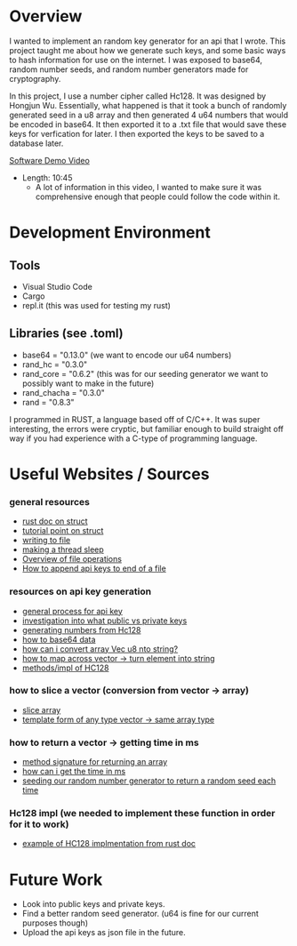 # Overview

I wanted to implement an random key generator for an api that I wrote. 
This project taught me about how we generate such keys, and some basic ways
to hash information for use on the internet. I was exposed to base64,
random number seeds, and random number generators made for cryptography.

In this project, I use a number cipher called Hc128. It was designed by
Hongjun Wu. Essentially, what happened is that it took a bunch of
randomly generated seed in a u8 array and then generated 4 u64 numbers
that would be encoded in base64. It then exported it to a .txt file that
would save these keys for verfication for later. I then exported the
keys to be saved to a database later. 


[Software Demo Video](https://youtu.be/Cqx4-DbuuS0)
* Length: 10:45 
  * A lot of information in this video, I wanted to make sure it was comprehensive enough that people could follow the code within it.    

# Development Environment

## Tools
* Visual Studio Code
* Cargo
* repl.it (this was used for testing my rust)

## Libraries (see .toml) 
* base64 = "0.13.0" (we want to encode our u64 numbers)
* rand_hc = "0.3.0"
* rand_core = "0.6.2" (this was for our seeding generator we want to possibly want to make in the future)
* rand_chacha = "0.3.0"
* rand = "0.8.3" 

I programmed in RUST, a language based off of C/C++. It was super interesting, the errors were
cryptic, but familiar enough to build straight off way if you had experience with a C-type
of programming language. 

# Useful Websites / Sources
### general resources 
* [rust doc on struct](https://doc.rust-lang.org/rust-by-example/std/vec.html)
* [tutorial point on struct](https://www.tutorialspoint.com/rust/rust_structure.htm)
* [writing to file](https://doc.rust-lang.org/std/fs/struct.File.html)
* [making a thread sleep](https://stackoverflow.com/questions/28952938/how-can-i-put-the-current-thread-to-sleep)
* [Overview of file operations](https://www.tutorialspoint.com/rust/rust_file_input_output.htm)
* [How to append api keys to end of a file](https://stackoverflow.com/questions/30684624/what-is-the-best-variant-for-appending-a-new-line-in-a-text-file)

### resources on api key generation
* [general process for api key](https://stackoverflow.com/questions/14412132/whats-the-best-approach-for-generating-a-new-api-key)
* [investigation into what public vs private keys](https://stackoverflow.com/questions/55009503/how-services-generate-and-use-public-and-secret-api-keys/61301438#61301438)
* [generating numbers from Hc128](https://stackoverflow.com/questions/62923895/how-do-i-generate-random-numbers-using-hc-128-in-rust)
* [how to base64 data](https://crates.io/crates/base64)
* [how can i convert array Vec u8 nto string?](https://stackoverflow.com/questions/58051863/convert-u8-array-to-base64-string-in-rust)
* [how to map across vector -> turn element into string](https://users.rust-lang.org/t/how-do-i-convert-vec-of-i32-to-string/18669/10)
* [methods/impl of HC128](https://rust-random.github.io/rand/rand_hc/struct.Hc128Rng.html)

### how to slice a vector (conversion from vector -> array)
* [slice array](https://stackoverflow.com/questions/25428920/how-to-get-a-slice-as-an-array-in-rust)
* [template form of any type vector -> same array type](https://users.rust-lang.org/t/convert-vec-to-array-with-tryfrom/50727)

### how to return a vector -> getting time in ms
* [method signature for returning an array](https://users.rust-lang.org/t/how-can-i-return-vec-from-function/34405)
* [how can i get the time in ms](https://stackoverflow.com/questions/26593387/how-can-i-get-the-current-time-in-milliseconds)
* [seeding our random number generator to return a random seed each time](https://stackoverflow.com/questions/59020767/how-can-i-input-an-integer-seed-for-producing-random-numbers-using-the-rand-crat)

### Hc128 impl (we needed to implement these function in order for it to work)

* [example of HC128 implmentation from rust doc](https://docs.rs/rand/0.5.0/src/rand/prng/hc128.rs.html#70)
# Future Work

* Look into public keys and private keys.
* Find a better random seed generator. (u64 is fine for our current purposes though)
* Upload the api keys as json file in the future.

